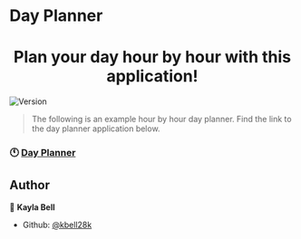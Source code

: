 # Day Planner
<h1 align="center">Plan your day hour by hour with this application!</h1>
<p>
  <img alt="Version" src="https://img.shields.io/badge/version-0-blue.svg?cacheSeconds=2592000" />
</p>

> The following is an example hour by hour day planner.  Find the link to the day planner application below.

### 🕚 [Day Planner](https://kbell28k.github.io/Portfolio/homework_5/index)

## Author

👤 **Kayla Bell**

* Github: [@kbell28k](https://github.com/kbell28k)

